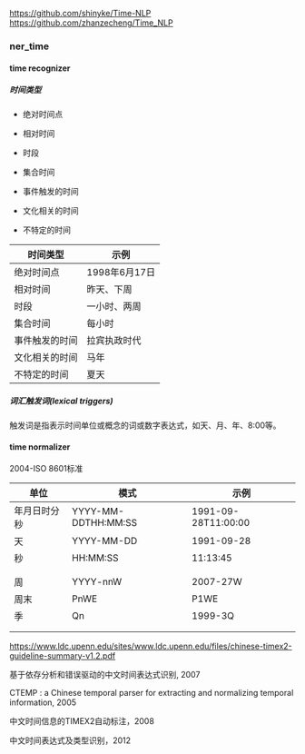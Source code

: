 https://github.com/shinyke/Time-NLP
https://github.com/zhanzecheng/Time_NLP
### ner_time

#### time recognizer

##### 时间类型

- 绝对时间点

- 相对时间

- 时段

- 集合时间
- 事件触发的时间
- 文化相关的时间
- 不特定的时间

| 时间类型       | 示例          |
| -------------- | ------------- |
| 绝对时间点     | 1998年6月17日 |
| 相对时间       | 昨天、下周    |
| 时段           | 一小时、两周  |
| 集合时间       | 每小时        |
| 事件触发的时间 | 拉宾执政时代  |
| 文化相关的时间 | 马年          |
| 不特定的时间   | 夏天          |

##### 词汇触发词(lexical triggers)

触发词是指表示时间单位或概念的词或数字表达式，如天、月、年、8:00等。

#### time normalizer

2004-ISO 8601标准

| 单位         | 模式                | 示例                |
| ------------ | ------------------- | ------------------- |
| 年月日时分秒 | YYYY-MM-DDTHH:MM:SS | 1991-09-28T11:00:00 |
| 天           | YYYY-MM-DD          | 1991-09-28          |
| 秒           | HH:MM:SS            | 11:13:45            |
|              |                     |                     |
|              |                     |                     |
| 周           | YYYY-nnW            | 2007-27W            |
| 周末         | PnWE                | P1WE                |
| 季           | Qn                  | 1999-3Q             |
|              |                     |                     |
|              |                     |                     |



https://www.ldc.upenn.edu/sites/www.ldc.upenn.edu/files/chinese-timex2-guideline-summary-v1.2.pdf

基于依存分析和错误驱动的中文时间表达式识别, 2007

CTEMP : a Chinese temporal parser for extracting and normalizing temporal information, 2005

中文时间信息的TIMEX2自动标注，2008

中文时间表达式及类型识别，2012

